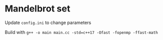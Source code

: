 # Mandelbrot set

Update `config.ini` to change parameters

Build with `g++ -o main main.cc -std=c++17 -Ofast -fopenmp -ffast-math`
